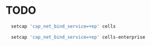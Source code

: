 # TODO

```sh
  setcap 'cap_net_bind_service=+ep' cells
```

```sh
  setcap 'cap_net_bind_service=+ep' cells-enterprise
```